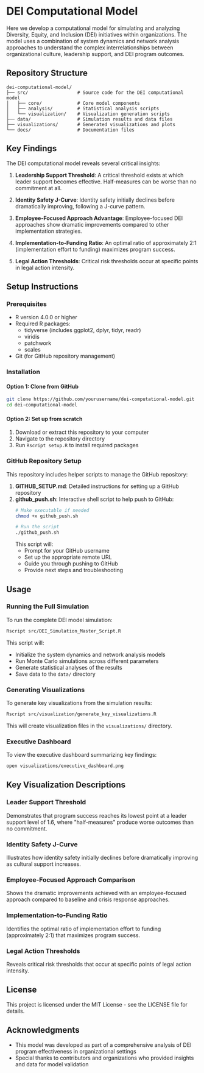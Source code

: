# DEI Computational Model

Here we develop a computational model for simulating and analyzing Diversity, Equity, and Inclusion (DEI) initiatives within organizations. The model uses a combination of system dynamics and network analysis approaches to understand the complex interrelationships between organizational culture, leadership support, and DEI program outcomes.

## Repository Structure

```
dei-computational-model/
├── src/                  # Source code for the DEI computational model
│   ├── core/             # Core model components
│   ├── analysis/         # Statistical analysis scripts
│   └── visualization/    # Visualization generation scripts
├── data/                 # Simulation results and data files
├── visualizations/       # Generated visualizations and plots
└── docs/                 # Documentation files
```

## Key Findings

The DEI computational model reveals several critical insights:

1. **Leadership Support Threshold**: A critical threshold exists at which leader support becomes effective. Half-measures can be worse than no commitment at all.

2. **Identity Safety J-Curve**: Identity safety initially declines before dramatically improving, following a J-curve pattern.

3. **Employee-Focused Approach Advantage**: Employee-focused DEI approaches show dramatic improvements compared to other implementation strategies.

4. **Implementation-to-Funding Ratio**: An optimal ratio of approximately 2:1 (implementation effort to funding) maximizes program success.

5. **Legal Action Thresholds**: Critical risk thresholds occur at specific points in legal action intensity.

## Setup Instructions

### Prerequisites

- R version 4.0.0 or higher
- Required R packages:
  - tidyverse (includes ggplot2, dplyr, tidyr, readr)
  - viridis
  - patchwork
  - scales
- Git (for GitHub repository management)

### Installation

#### Option 1: Clone from GitHub
```bash
git clone https://github.com/yourusername/dei-computational-model.git
cd dei-computational-model
```

#### Option 2: Set up from scratch
1. Download or extract this repository to your computer
2. Navigate to the repository directory
3. Run `Rscript setup.R` to install required packages

### GitHub Repository Setup

This repository includes helper scripts to manage the GitHub repository:

1. **GITHUB_SETUP.md**: Detailed instructions for setting up a GitHub repository
2. **github_push.sh**: Interactive shell script to help push to GitHub:
   ```bash
   # Make executable if needed
   chmod +x github_push.sh
   
   # Run the script
   ./github_push.sh
   ```
   This script will:
   - Prompt for your GitHub username
   - Set up the appropriate remote URL
   - Guide you through pushing to GitHub
   - Provide next steps and troubleshooting

## Usage

### Running the Full Simulation

To run the complete DEI model simulation:

```bash
Rscript src/DEI_Simulation_Master_Script.R
```

This script will:
- Initialize the system dynamics and network analysis models
- Run Monte Carlo simulations across different parameters
- Generate statistical analyses of the results
- Save data to the `data/` directory

### Generating Visualizations

To generate key visualizations from the simulation results:

```bash
Rscript src/visualization/generate_key_visualizations.R
```

This will create visualization files in the `visualizations/` directory.

### Executive Dashboard

To view the executive dashboard summarizing key findings:

```bash
open visualizations/executive_dashboard.png
```

## Key Visualization Descriptions

### Leader Support Threshold
Demonstrates that program success reaches its lowest point at a leader support level of 1.6, where "half-measures" produce worse outcomes than no commitment.

### Identity Safety J-Curve
Illustrates how identity safety initially declines before dramatically improving as cultural support increases.

### Employee-Focused Approach Comparison
Shows the dramatic improvements achieved with an employee-focused approach compared to baseline and crisis response approaches.

### Implementation-to-Funding Ratio
Identifies the optimal ratio of implementation effort to funding (approximately 2:1) that maximizes program success.

### Legal Action Thresholds
Reveals critical risk thresholds that occur at specific points of legal action intensity.

## License

This project is licensed under the MIT License - see the LICENSE file for details.

## Acknowledgments

- This model was developed as part of a comprehensive analysis of DEI program effectiveness in organizational settings
- Special thanks to contributors and organizations who provided insights and data for model validation
